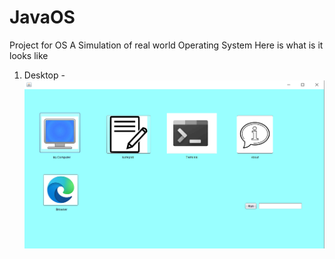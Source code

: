 # JavaOS
 Project for OS
 A Simulation of real world Operating System
 Here is what is it looks like 
 
 1. Desktop -
 ![](images/Desktop.png)

